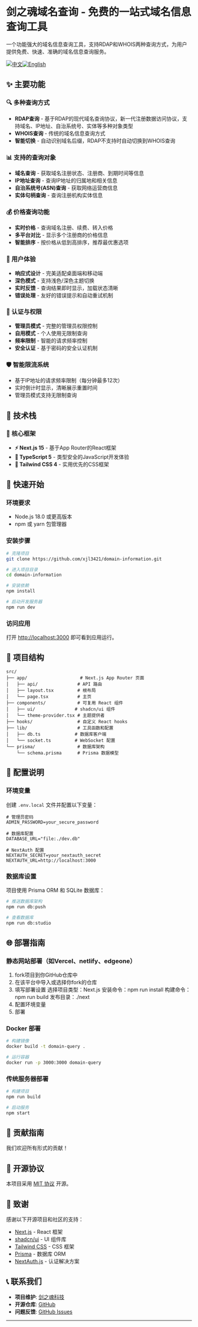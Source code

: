 #  剑之魂域名查询 - 免费的一站式域名信息查询工具

一个功能强大的域名信息查询工具，支持RDAP和WHOIS两种查询方式，为用户提供免费、快速、准确的域名信息查询服务。

[![中文](https://img.shields.io/badge/语言-中文-red.svg)](README.md)[![English](https://img.shields.io/badge/Language-English-blue.svg)](README.en.md)


## ✨ 主要功能

### 🔍 多种查询方式
- **RDAP查询** - 基于RDAP的现代域名查询协议，新一代注册数据访问协议，支持域名、IP地址、自治系统号、实体等多种对象类型
- **WHOIS查询** - 传统的域名信息查询方式
- **智能切换** - 自动识别域名后缀，RDAP不支持时自动切换到WHOIS查询

### 📊 支持的查询对象
- **域名查询** - 获取域名注册状态、注册商、到期时间等信息
- **IP地址查询** - 查询IP地址的归属地和相关信息
- **自治系统号(ASN)查询** - 获取网络运营商信息
- **实体句柄查询** - 查询注册机构实体信息

### 💰 价格查询功能
- **实时价格** - 查询域名注册、续费、转入价格
- **多平台对比** - 显示多个注册商的价格信息
- **智能排序** - 按价格从低到高排序，推荐最优惠选项

### 🎨 用户体验
- **响应式设计** - 完美适配桌面端和移动端
- **深色模式** - 支持浅色/深色主题切换
- **实时反馈** - 查询结果即时显示，加载状态清晰
- **错误处理** - 友好的错误提示和自动重试机制

### 🔐 认证与权限
- **管理员模式** - 完整的管理员权限控制
- **自用模式** - 个人使用无限制查询
- **频率限制** - 智能的请求频率控制
- **安全认证** - 基于密码的安全认证机制

### 🛡️ 智能限流系统
- 基于IP地址的请求频率限制（每分钟最多12次）
- 实时倒计时显示，清晰展示重置时间
- 管理员模式支持无限制查询


## 🚀 技术栈

### 🎯 核心框架
- **⚡ Next.js 15** - 基于App Router的React框架
- **📘 TypeScript 5** - 类型安全的JavaScript开发体验
- **🎨 Tailwind CSS 4** - 实用优先的CSS框架


## 🚀 快速开始

### 环境要求
- Node.js 18.0 或更高版本
- npm 或 yarn 包管理器

### 安装步骤

```bash
# 克隆项目
git clone https://github.com/xjl3421/domain-information.git

# 进入项目目录
cd domain-information

# 安装依赖
npm install

# 启动开发服务器
npm run dev
```

### 访问应用

打开 [http://localhost:3000](http://localhost:3000) 即可看到应用运行。


## 📁 项目结构

```
src/
├── app/                    # Next.js App Router 页面
│   ├── api/               # API 路由
│   ├── layout.tsx         # 根布局
│   └── page.tsx           # 主页
├── components/            # 可复用 React 组件
│   ├── ui/               # shadcn/ui 组件
│   └── theme-provider.tsx # 主题提供者
├── hooks/                 # 自定义 React hooks
├── lib/                   # 工具函数和配置
│   ├── db.ts             # 数据库客户端
│   └── socket.ts         # WebSocket 配置
└── prisma/                # 数据库架构
    └── schema.prisma      # Prisma 数据模型
```


## 🔧 配置说明

### 环境变量

创建 `.env.local` 文件并配置以下变量：

```env
# 管理员密码
ADMIN_PASSWORD=your_secure_password

# 数据库配置
DATABASE_URL="file:./dev.db"

# NextAuth 配置
NEXTAUTH_SECRET=your_nextauth_secret
NEXTAUTH_URL=http://localhost:3000
```

### 数据库设置

项目使用 Prisma ORM 和 SQLite 数据库：

```bash
# 推送数据库架构
npm run db:push

# 查看数据库
npm run db:studio
```

## 🌐 部署指南

### 静态网站部署（如Vercel、netlify、edgeone）

1. fork项目到你GitHub仓库中
2. 在该平台中导入或选择你fork的仓库
3. 填写部署设置
   选择项目类型：Next.js
   安装命令：npm run install
   构建命令：npm run build
   发布目录：./next
4. 配置环境变量
5. 部署

### Docker 部署

```bash
# 构建镜像
docker build -t domain-query .

# 运行容器
docker run -p 3000:3000 domain-query
```

### 传统服务器部署

```bash
# 构建项目
npm run build

# 启动服务
npm start
```

## 🤝 贡献指南

我们欢迎所有形式的贡献！

## 📄 开源协议

本项目采用 [MIT 协议](LICENSE) 开源。

## 🙏 致谢

感谢以下开源项目和社区的支持：

- [Next.js](https://nextjs.org/) - React 框架
- [shadcn/ui](https://ui.shadcn.com/) - UI 组件库
- [Tailwind CSS](https://tailwindcss.com/) - CSS 框架
- [Prisma](https://prisma.io/) - 数据库 ORM
- [NextAuth.js](https://next-auth.js.org/) - 认证解决方案

## 📞 联系我们

- **项目维护**: [剑之魂科技](https://jhkj.netlify.app)
- **开源仓库**: [GitHub](https://github.com/xjl3421/domain-information)
- **问题反馈**: [GitHub Issues](https://github.com/xjl3421/domain-information/issues)

---
